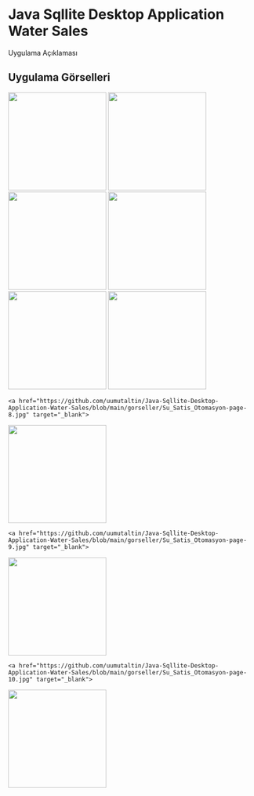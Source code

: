 # Java Sqllite Desktop Application Water Sales

Uygulama Açıklaması

## Uygulama Görselleri

<p>
<a href="https://github.com/uumutaltin/Java-Sqllite-Desktop-Application-Water-Sales/blob/main/gorseller/Su_Satis_Otomasyon-page-2.jpg" target="_blank">
<img src="https://github.com/uumutaltin/Java-Sqllite-Desktop-Application-Water-Sales/blob/main/gorseller/Su_Satis_Otomasyon-page-2.jpg" width="200" style="max-width:100%;"></a>
  
  <a href="https://github.com/uumutaltin/Java-Sqllite-Desktop-Application-Water-Sales/blob/main/gorseller/Su_Satis_Otomasyon-page-3.jpg" target="_blank">
<img src="https://github.com/uumutaltin/Java-Sqllite-Desktop-Application-Water-Sales/blob/main/gorseller/Su_Satis_Otomasyon-page-3.jpg" width="200" style="max-width:100%;"></a>
  
  <a href="https://github.com/uumutaltin/Java-Sqllite-Desktop-Application-Water-Sales/blob/main/gorseller/Su_Satis_Otomasyon-page-4.jpg" target="_blank">
<img src="https://github.com/uumutaltin/Java-Sqllite-Desktop-Application-Water-Sales/blob/main/gorseller/Su_Satis_Otomasyon-page-4.jpg" width="200" style="max-width:100%;"></a>
  
  <a href="https://github.com/uumutaltin/Java-Sqllite-Desktop-Application-Water-Sales/blob/main/gorseller/Su_Satis_Otomasyon-page-5.jpg" target="_blank">
<img src="https://github.com/uumutaltin/Java-Sqllite-Desktop-Application-Water-Sales/blob/main/gorseller/Su_Satis_Otomasyon-page-5.jpg" width="200" style="max-width:100%;"></a>
  
  <a href="https://github.com/uumutaltin/Java-Sqllite-Desktop-Application-Water-Sales/blob/main/gorseller/Su_Satis_Otomasyon-page-6.jpg" target="_blank">
<img src="https://github.com/uumutaltin/Java-Sqllite-Desktop-Application-Water-Sales/blob/main/gorseller/Su_Satis_Otomasyon-page-6.jpg" width="200" style="max-width:100%;"></a>
  
  <a href="https://github.com/uumutaltin/Java-Sqllite-Desktop-Application-Water-Sales/blob/main/gorseller/Su_Satis_Otomasyon-page-7.jpg" target="_blank">
<img src="https://github.com/uumutaltin/Java-Sqllite-Desktop-Application-Water-Sales/blob/main/gorseller/Su_Satis_Otomasyon-page-7.jpg" width="200" style="max-width:100%;"></a>
  
    <a href="https://github.com/uumutaltin/Java-Sqllite-Desktop-Application-Water-Sales/blob/main/gorseller/Su_Satis_Otomasyon-page-8.jpg" target="_blank">
<img src="https://github.com/uumutaltin/Java-Sqllite-Desktop-Application-Water-Sales/blob/main/gorseller/Su_Satis_Otomasyon-page-8.jpg" width="200" style="max-width:100%;"></a>
  
    <a href="https://github.com/uumutaltin/Java-Sqllite-Desktop-Application-Water-Sales/blob/main/gorseller/Su_Satis_Otomasyon-page-9.jpg" target="_blank">
<img src="https://github.com/uumutaltin/Java-Sqllite-Desktop-Application-Water-Sales/blob/main/gorseller/Su_Satis_Otomasyon-page-9.jpg" width="200" style="max-width:100%;"></a>
  
    <a href="https://github.com/uumutaltin/Java-Sqllite-Desktop-Application-Water-Sales/blob/main/gorseller/Su_Satis_Otomasyon-page-10.jpg" target="_blank">
<img src="https://github.com/uumutaltin/Java-Sqllite-Desktop-Application-Water-Sales/blob/main/gorseller/Su_Satis_Otomasyon-page-10.jpg" width="200" style="max-width:100%;"></a>
  
  
  
  
  
  
  
  
  
  </p>
